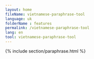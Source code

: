 ```yaml
---
layout: home
fileName: vietnamese-paraphrase-tool
language: uk
folderName : features
permalink: /vietnamese-paraphrase-tool
lang: en
tool: vietnamese-paraphrase-tool
---
```

{% include section/paraphrase.html %}